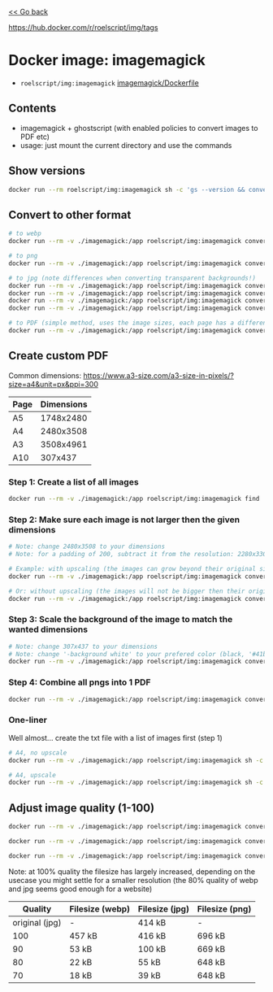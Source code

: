 [<< Go back](../README.md#overview)

https://hub.docker.com/r/roelscript/img/tags

# Docker image: imagemagick

- `roelscript/img:imagemagick` [imagemagick/Dockerfile](Dockerfile)

## Contents

- imagemagick + ghostscript (with enabled policies to convert images to PDF etc)
- usage: just mount the current directory and use the commands

## Show versions

```bash
docker run --rm roelscript/img:imagemagick sh -c 'gs --version && convert -version'
```

## Convert to other format

```bash
# to webp
docker run --rm -v ./imagemagick:/app roelscript/img:imagemagick convert examples/logo.png example-logo.webp

# to png
docker run --rm -v ./imagemagick:/app roelscript/img:imagemagick convert examples/square.jpg example-square.png

# to jpg (note differences when converting transparent backgrounds!)
docker run --rm -v ./imagemagick:/app roelscript/img:imagemagick convert examples/logo.png example-jpg-ugly.jpg
docker run --rm -v ./imagemagick:/app roelscript/img:imagemagick convert examples/logo.png -background black -flatten -alpha off example-jpg-bg-black.jpg
docker run --rm -v ./imagemagick:/app roelscript/img:imagemagick convert examples/logo.png -background white -flatten -alpha off example-jpg-bg-white.jpg
docker run --rm -v ./imagemagick:/app roelscript/img:imagemagick convert examples/logo.png -background "#41bf6b" -flatten -alpha off example-jpg-bg-hex-green.jpg

# to PDF (simple method, uses the image sizes, each page has a different size)
docker run --rm -v ./imagemagick:/app roelscript/img:imagemagick convert examples/logo.png examples/landscape.jpg examples/square.jpg examples/portrait.jpg example-document.pdf
```

## Create custom PDF

Common dimensions: https://www.a3-size.com/a3-size-in-pixels/?size=a4&unit=px&ppi=300

| Page | Dimensions |
|-|-|
| A5 | 1748x2480 |
| A4 | 2480x3508 |
| A3 | 3508x4961 |
| A10 | 307x437 |

### Step 1: Create a list of all images

```bash
docker run --rm -v ./imagemagick:/app roelscript/img:imagemagick find ./examples/ -type f \( -name *.png -or -name *.jpg \) | sort > ./imagemagick/example-pdf-step1.txt
```

### Step 2: Make sure each image is not larger then the given dimensions

```bash
# Note: change 2480x3508 to your dimensions
# Note: for a padding of 200, subtract it from the resolution: 2280x3308

# Example: with upscaling (the images can grow beyond their original sizes)
docker run --rm -v ./imagemagick:/app roelscript/img:imagemagick convert @./example-pdf-step1.txt -resize 2280x3308 example-pdf-step2-%d.png

# Or: without upscaling (the images will not be bigger then their original resolution) -> add '\>' after resize
docker run --rm -v ./imagemagick:/app roelscript/img:imagemagick convert @./example-pdf-step1.txt -resize 2280x3308\> example-pdf-step2-%d.png
```

### Step 3: Scale the background of the image to match the wanted dimensions

```bash
# Note: change 307x437 to your dimensions
# Note: change '-background white' to your prefered color (black, '#41bf6b', ...)
docker run --rm -v ./imagemagick:/app roelscript/img:imagemagick convert example-pdf-step2-*.png -background 'white' -gravity center -extent 2480x3508 example-pdf-step3-%d.png
```

### Step 4: Combine all pngs into 1 PDF

```bash
docker run --rm -v ./imagemagick:/app roelscript/img:imagemagick convert example-pdf-step3-*.png example-pdf-step4.pdf
```


### One-liner

Well almost... create the txt file with a list of images first (step 1)

```bash
# A4, no upscale
docker run --rm -v ./imagemagick:/app roelscript/img:imagemagick sh -c 'WIDTH=2480;HEIGHT=3508;PADDING=200;BACKGROUND="white";INPUT=./example-pdf-step1.txt;OUTPUT=./example-a4-no-upscale.pdf; INNERWIDTH=$((${WIDTH}-${PADDING})) && INNERHEIGHT=$((${HEIGHT}-${PADDING})) && OUTER="${WIDTH}x${HEIGHT}" && INNER="${INNERWIDTH}x${INNERHEIGHT}" && echo -e "\nPADDING=${PADDING}\nOUTER=${OUTER}\nINNER=${INNER}\nINPUT=${INPUT}\n" && cat $INPUT && echo -e "\n[1/3] resizing to max fit" && convert @$INPUT -resize ${INNER}\> /tmp/page-%d.png && echo "[2/3] resizing background to exact resolution" && convert /tmp/page-*.png -background ${BACKGROUND} -gravity center -extent ${OUTER} /tmp/page-%d.png && echo "[3/3] generating pdf" && convert /tmp/page-*.png "${OUTPUT}"'

# A4, upscale
docker run --rm -v ./imagemagick:/app roelscript/img:imagemagick sh -c 'WIDTH=2480;HEIGHT=3508;PADDING=200;BACKGROUND="white";INPUT=./example-pdf-step1.txt;OUTPUT=./example-a4-upscale.pdf; INNERWIDTH=$((${WIDTH}-${PADDING})) && INNERHEIGHT=$((${HEIGHT}-${PADDING})) && OUTER="${WIDTH}x${HEIGHT}" && INNER="${INNERWIDTH}x${INNERHEIGHT}" && echo -e "\nPADDING=${PADDING}\nOUTER=${OUTER}\nINNER=${INNER}\nINPUT=${INPUT}\n" && cat $INPUT && echo -e "\n[1/3] resizing to max fit" && convert @$INPUT -resize ${INNER} /tmp/page-%d.png && echo "[2/3] resizing background to exact resolution" && convert /tmp/page-*.png -background ${BACKGROUND} -gravity center -extent ${OUTER} /tmp/page-%d.png && echo "[3/3] generating pdf" && convert /tmp/page-*.png "${OUTPUT}"'
```

## Adjust image quality (1-100)

```bash
docker run --rm -v ./imagemagick:/app roelscript/img:imagemagick convert examples/portrait.jpg -quality 80 example-quality-80.webp

docker run --rm -v ./imagemagick:/app roelscript/img:imagemagick convert examples/portrait.jpg -quality 80 example-quality-80.jpg

docker run --rm -v ./imagemagick:/app roelscript/img:imagemagick convert examples/portrait.jpg -quality 80 example-quality-80.png
```

Note: at 100% quality the filesize has largely increased, depending on the usecase you might settle for a smaller resolution (the 80% quality of webp and jpg seems good enough for a website)

| Quality | Filesize (webp) | Filesize (jpg) | Filesize (png) |
| - | - | - | - |
| original (jpg) | - | 414 kB | - |
| 100 | 457 kB | 416 kB | 696 kB |
| 90 | 53 kB | 100 kB | 669 kB |
| 80 | 22 kB | 55 kB | 648 kB |
| 70 | 18 kB | 39 kB | 648 kB |
